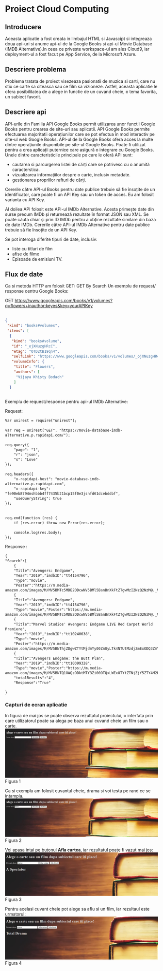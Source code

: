 # Proiect Cloud Computing
## Introducere
Aceasta aplicatie a fost creata in limbajul HTML si Javascipt si integreaza doua api-uri si anume api-ul de la Google Books si api-ul Movie Database (IMDB Alternative).In ceea ce priveste workspace-ul am ales Cloud9, iar deployment-ul a fost facut pe App Service, de la Microsoft Azure.
## Descriere problema
Problema tratata de proiect visezeaza pasionatii de muzica si carti, care nu stiu ce carte sa citeasca sau ce film sa vizioneze. Astfel, aceasta aplicatie le ofera posibilitatea de a alege in functie de un cuvand cheie, o tema favorita, un subiect favorit.
## Descriere api 
API-urile din Familia API Google Books permit utilizarea unor functii Google Books pentru crearea de site-uri sau aplicatii.  API Google Books permite efectuarea majoritatii operațiunilor care se pot efectua în mod interactiv pe site-ul web Google Books.
API-ul de la Google Books ofera acces la multe dintre operațiunile disponibile pe site-ul Google Books. Poate fi utilizat pentru a crea aplicații puternice care asigură o integrare cu Google Books. 
Unele dintre caracteristicile principale pe care le oferă API sunt:

- cautarea si parcurgerea listei de cărți care se potrivesc cu o anumită caracterstica.
- vizualizarea informațiilor despre o carte, inclusiv metadate.
- gestionarea propriilor rafturi de cărți.

Cererile către API-ul Books pentru date publice trebuie să fie însoțite de un identificator, care poate fi un API Key sau un token de acces. Eu am folosit varianta cu API Key.

Al doilea API folosit este  API-ul IMDb Alternative. Acesta primește date din surse precum IMDb și returnează rezultate în format JSON sau XML. Se poate căuta chiar și prin ID IMDb pentru a obține rezultate similare din baza de date IMDb.
Cererile către API-ul IMDb Alternative pentru date publice trebuie să fie însoțite de un API Key.

Se pot interoga diferite tipuri de date, inclusiv:

- liste cu titluri de film
- afise de filme
- Episoade de emisiuni TV.


## Flux de date
Ca si metoda HTTP am folosit GET: GET By Search
Un exemplu de request/ response oentru Google Books:

GET https://www.googleapis.com/books/v1/volumes?q=flowers+inauthor:keyes&key=yourAPIKey

```json 

{
 "kind": "books#volumes",
 "items": [
  {
   "kind": "books#volume",
   "id": "_ojXNuzgHRcC",
   "etag": "OTD2tB19qn4",
   "selfLink": "https://www.googleapis.com/books/v1/volumes/_ojXNuzgHRcC",
   "volumeInfo": {
    "title": "Flowers",
    "authors": [
     "Vijaya Khisty Bodach"
    ]
  }
  
```
Exemplu de request/response pentru api-ul IMDb Alternative:

Request:
```
Var unirest = require("unirest");

var req = unirest("GET", "https://movie-database-imdb-alternative.p.rapidapi.com/");

req.query({
	"page": "1",
	"r": "json",
	"s": "Love"
});

req.headers({
	"x-rapidapi-host": "movie-database-imdb-alternative.p.rapidapi.com",
	"x-rapidapi-key": "fe90eb8794mshbbb4ff7435b21bcp15f0e3jsnfd61dcebddbf",
	"useQueryString": true
});


req.end(function (res) {
	if (res.error) throw new Error(res.error);

	console.log(res.body);
});
```
Response :
```
{
"Search":[
    {
    "Title":"Avengers: Endgame",
    "Year":"2019","imdbID":"tt4154796",
    "Type":"movie",
    "Poster":"https://m.media-amazon.com/images/M/MV5BMTc5MDE2ODcwNV5BMl5BanBnXkFtZTgwMzI2NzQ2NzM@._V1_SX300.jpg"},
    {
    "Title":"Avengers: Endgame",
    "Year":"2019","imdbID":"tt4154796",
    "Type":"movie","Poster":"https://m.media-amazon.com/images/M/MV5BMTc5MDE2ODcwNV5BMl5BanBnXkFtZTgwMzI2NzQ2NzM@._V1_SX300.jpg"},
    {
    "Title":"Marvel Studios' Avengers: Endgame LIVE Red Carpet World Premiere",
    "Year":"2019","imdbID":"tt10240638",
    "Type":"movie",
    "Poster":"https://m.media-amazon.com/images/M/MV5BNThjZDgwZTYtMjdmYy00ZmUyLTk4NTUtMzdjZmExODQ3ZmY4XkEyXkFqcGdeQXVyMjkzMDgyNTg@._V1_SX300.jpg"},
    {
    "Title":"Avengers Endgame: the Butt Plan",
    "Year":"2019","imdbID":"tt10399328",
    "Type":"movie","Poster":"https://m.media-amazon.com/images/M/MV5BNTQ1OWQzODktMTY3Zi00OTQxLWExOTYtZTNjZjY5ZTY4M2UyXkEyXkFqcGdeQXVyMTAzMzk0NjAy._V1_SX300.jpg"}],
    "totalResults":"4",
    "Response":"True"
 
}
```
### Capturi de ecran aplicatie 
In figura de mai jos se poate observa rezultatul proiectului, o interfata prin care utilizatorul poate sa alega pe baza unui cuvand cheie un film sau o carte.
![Pagina Start](pagStart.JPG)
Figura 1 

Ca si exemplu am folosit cuvantul cheie, drama si voi testa pe rand ce se intampla.
![Cuvant testat](cuvant.JPG)
Figura 2

Voi apasa intai pe butonul **Afla cartea**, iar rezultatul poate fi vazut mai jos:
![Afla cartea](carte.JPG)
Figura 3

Pentru acelasi cuvant cheie pot alege sa aflu si un film, iar rezultaul este urmatorul:
![Afla filmul](film.JPG)
Figura 4

